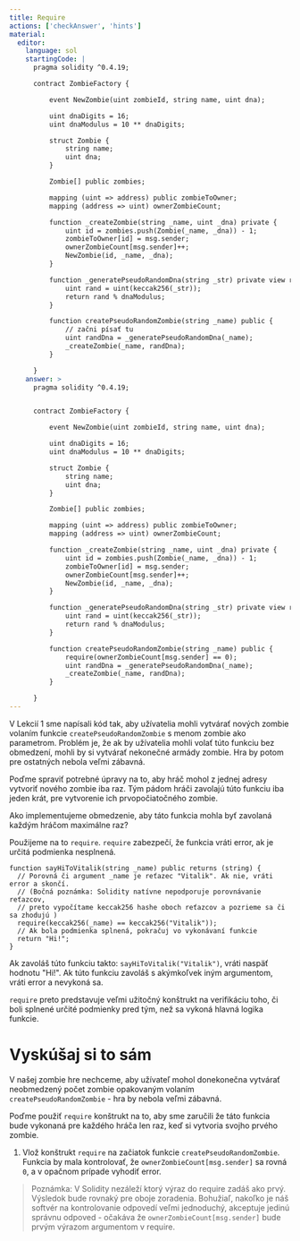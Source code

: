 ```yaml
---
title: Require
actions: ['checkAnswer', 'hints']
material:
  editor:
    language: sol
    startingCode: |
      pragma solidity ^0.4.19;

      contract ZombieFactory {

          event NewZombie(uint zombieId, string name, uint dna);

          uint dnaDigits = 16;
          uint dnaModulus = 10 ** dnaDigits;

          struct Zombie {
              string name;
              uint dna;
          }

          Zombie[] public zombies;

          mapping (uint => address) public zombieToOwner;
          mapping (address => uint) ownerZombieCount;

          function _createZombie(string _name, uint _dna) private {
              uint id = zombies.push(Zombie(_name, _dna)) - 1;
              zombieToOwner[id] = msg.sender;
              ownerZombieCount[msg.sender]++;
              NewZombie(id, _name, _dna);
          }

          function _generatePseudoRandomDna(string _str) private view returns (uint) {
              uint rand = uint(keccak256(_str));
              return rand % dnaModulus;
          }

          function createPseudoRandomZombie(string _name) public {
              // začni písať tu
              uint randDna = _generatePseudoRandomDna(_name);
              _createZombie(_name, randDna);
          }

      }
    answer: >
      pragma solidity ^0.4.19;


      contract ZombieFactory {

          event NewZombie(uint zombieId, string name, uint dna);

          uint dnaDigits = 16;
          uint dnaModulus = 10 ** dnaDigits;

          struct Zombie {
              string name;
              uint dna;
          }

          Zombie[] public zombies;

          mapping (uint => address) public zombieToOwner;
          mapping (address => uint) ownerZombieCount;

          function _createZombie(string _name, uint _dna) private {
              uint id = zombies.push(Zombie(_name, _dna)) - 1;
              zombieToOwner[id] = msg.sender;
              ownerZombieCount[msg.sender]++;
              NewZombie(id, _name, _dna);
          }

          function _generatePseudoRandomDna(string _str) private view returns (uint) {
              uint rand = uint(keccak256(_str));
              return rand % dnaModulus;
          }

          function createPseudoRandomZombie(string _name) public {
              require(ownerZombieCount[msg.sender] == 0);
              uint randDna = _generatePseudoRandomDna(_name);
              _createZombie(_name, randDna);
          }

      }
---
```


V Lekcií 1 sme napísali kód tak, aby užívatelia mohli vytvárať nových zombie volaním funkcie `createPseudoRandomZombie` s menom zombie ako parametrom. Problém je, že ak by užívatelia mohli volať túto funkciu bez obmedzení, mohli by si vytvárať nekonečné armády zombie. Hra by potom pre ostatných nebola veľmi zábavná.

Poďme spraviť potrebné úpravy na to, aby hráč mohol z jednej adresy vytvoriť nového zombie iba raz. Tým pádom hráči zavolajú túto funkciu iba jeden krát, pre vytvorenie ich prvopočiatočného zombie.

Ako implementujeme obmedzenie, aby táto funkcia mohla byť zavolaná každým hráčom maximálne raz?

Použijeme na to `require`. `require` zabezpečí, že funkcia vráti error, ak je určitá podmienka nesplnená.

```
function sayHiToVitalik(string _name) public returns (string) {
  // Porovná či argument _name je reťazec "Vitalik". Ak nie, vráti error a skončí.
  // (Bočná poznámka: Solidity natívne nepodporuje porovnávanie reťazcov,
  // preto vypočítame keccak256 hashe oboch reťazcov a pozrieme sa či sa zhodujú )
  require(keccak256(_name) == keccak256("Vitalik"));
  // Ak bola podmienka splnená, pokračuj vo vykonávaní funkcie
  return "Hi!";
}
```

Ak zavoláš túto funkciu takto: `sayHiToVitalik("Vitalik")`, vráti naspäť hodnotu "Hi!". Ak túto funkciu zavoláš s akýmkoľvek iným argumentom, vráti error a nevykoná sa.

`require` preto predstavuje veľmi užitočný konštrukt na verifikáciu toho, či boli splnené určité podmienky pred tým, než sa vykoná hlavná logika funkcie.


# Vyskúšaj si to sám

V našej zombie hre nechceme, aby užívateľ mohol donekonečna vytvárať neobmedzený počet zombie opakovaným volaním `createPseudoRandomZombie` - hra by nebola veľmi zábavná.

Poďme použiť `require` konštrukt na to, aby sme zaručili že táto funkcia bude vykonaná pre každého hráča len raz, keď si vytvoria svojho prvého zombie.

1. Vlož konštrukt `require` na začiatok funkcie `createPseudoRandomZombie`. Funkcia by mala kontrolovať, že `ownerZombieCount[msg.sender]` sa rovná `0`, a v opačnom prípade vyhodiť error.

> Poznámka: V Solidity nezáleží ktorý výraz do require zadáš ako prvý. Výsledok bude rovnaký pre oboje zoradenia. Bohužiaľ, nakoľko je náš softvér na kontrolovanie odpovedí veľmi jednoduchý, akceptuje jedinú správnu odpoved - očakáva že `ownerZombieCount[msg.sender]` bude prvým výrazom argumentom v require.
